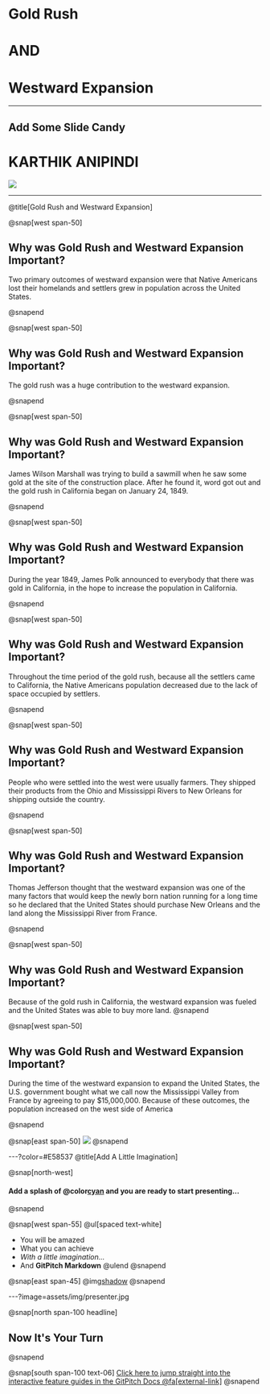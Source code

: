 # Gold Rush
# AND
# Westward Expansion

---

## Add Some Slide Candy
# KARTHIK ANIPINDI
![](assets/img/presentation.png)

---
@title[Gold Rush and Westward Expansion]

@snap[west span-50]
## Why was Gold Rush and Westward Expansion Important?
Two primary outcomes of westward expansion were that Native Americans lost their homelands and settlers grew in population across the United States.

@snapend

@snap[west span-50]
## Why was Gold Rush and Westward Expansion Important?
The gold rush was a huge contribution to the westward expansion.

@snapend

@snap[west span-50]
## Why was Gold Rush and Westward Expansion Important?
James Wilson Marshall was trying to build a sawmill when he saw some gold at the site of the construction place. After he found it, word got out and the gold rush in California began on January 24, 1849. 

@snapend


@snap[west span-50]
## Why was Gold Rush and Westward Expansion Important?
During the year 1849, James Polk announced to everybody that there was gold in California, in the hope to increase the population in California. 

@snapend

@snap[west span-50]
## Why was Gold Rush and Westward Expansion Important?
Throughout the time period of the gold rush, because all the settlers came to California, the Native Americans population decreased due to the lack of space occupied by settlers. 

@snapend


@snap[west span-50]
## Why was Gold Rush and Westward Expansion Important?
People who were settled into the west were usually farmers. They shipped their products from the Ohio and Mississippi Rivers to New Orleans for shipping outside the country. 

@snapend


@snap[west span-50]
## Why was Gold Rush and Westward Expansion Important?
Thomas Jefferson thought that the westward expansion was one of the many factors that would keep the newly born nation running for a long time so he declared that the United States should purchase New Orleans and the land along the Mississippi River from France. 

@snapend

@snap[west span-50]
## Why was Gold Rush and Westward Expansion Important?
Because of the gold rush in California, the westward expansion was fueled and the United States was able to buy more land. 
@snapend

@snap[west span-50]
## Why was Gold Rush and Westward Expansion Important?
During the time of the westward expansion to expand the United States, the U.S. government bought what we call now the Mississippi Valley from France by agreeing to pay $15,000,000. Because of these outcomes, the population increased on the west side of America

@snapend

@snap[east span-50]
![](assets/img/presentation.png)
@snapend

---?color=#E58537
@title[Add A Little Imagination]

@snap[north-west]
#### Add a splash of @color[cyan](**color**) and you are ready to start presenting...
@snapend

@snap[west span-55]
@ul[spaced text-white]
- You will be amazed
- What you can achieve
- *With a little imagination...*
- And **GitPitch Markdown**
@ulend
@snapend

@snap[east span-45]
@img[shadow](assets/img/conference.png)
@snapend

---?image=assets/img/presenter.jpg

@snap[north span-100 headline]
## Now It's Your Turn
@snapend

@snap[south span-100 text-06]
[Click here to jump straight into the interactive feature guides in the GitPitch Docs @fa[external-link]](https://gitpitch.com/docs/getting-started/tutorial/)
@snapend
